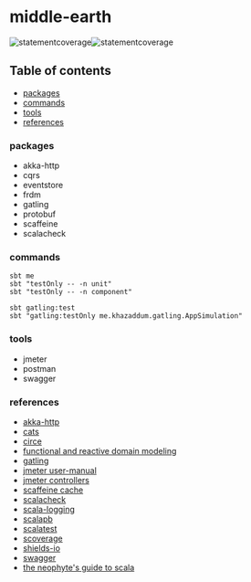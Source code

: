 # middle-earth

![statementcoverage](https://img.shields.io/badge/statement%20coverage-100.00%25-brightgreen.svg)![statementcoverage](https://img.shields.io/badge/branch%20coverage-100.00%25-brightgreen.svg)

## Table of contents

* [packages](#packages)
* [commands](#commands)
* [tools](#tools)
* [references](#references)

### packages

- akka-http
- cqrs
- eventstore
- frdm
- gatling
- protobuf
- scaffeine
- scalacheck 

### commands

```
sbt me
sbt "testOnly -- -n unit"
sbt "testOnly -- -n component"

sbt gatling:test
sbt "gatling:testOnly me.khazaddum.gatling.AppSimulation"
```

### tools

- jmeter
- postman
- swagger

### references

- [akka-http](https://doc.akka.io/docs/akka-http/current/server-side/low-level-api.html)
- [cats](https://typelevel.org/cats/)
- [circe](https://circe.github.io/circe/)
- [functional and reactive domain modeling](https://github.com/debasishg/frdomain)
- [gatling](https://gatling.io/docs/current/extensions/sbt_plugin/)
- [jmeter user-manual](https://jmeter.apache.org/usermanual/index.html)
- [jmeter controllers](https://www.guru99.com/controllers-in-jmeter.html)
- [scaffeine cache](https://github.com/blemale/scaffeine)
- [scalacheck](https://github.com/typelevel/scalacheck/blob/master/doc/UserGuide.md)
- [scala-logging](https://github.com/lightbend/scala-logging)
- [scalapb](https://scalapb.github.io/docs/sbt-settings/)
- [scalatest](https://www.scalatest.org/user_guide)
- [scoverage](https://github.com/scoverage/sbt-scoverage)
- [shields-io](https://shields.io/category/coverage)
- [swagger](https://editor.swagger.io/)
- [the neophyte's guide to scala](https://danielwestheide.com/blog/the-neophytes-guide-to-scala-part-8-welcome-to-the-future/)
